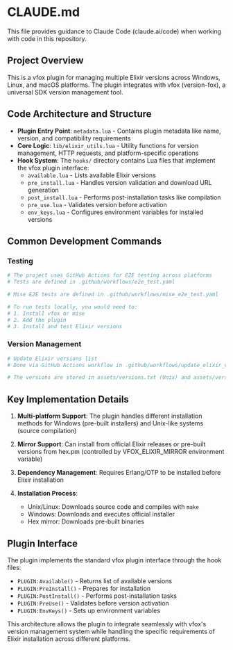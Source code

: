 # CLAUDE.md

This file provides guidance to Claude Code (claude.ai/code) when working with code in this repository.

## Project Overview

This is a vfox plugin for managing multiple Elixir versions across Windows, Linux, and macOS platforms. The plugin integrates with vfox (version-fox), a universal SDK version management tool.

## Code Architecture and Structure

- **Plugin Entry Point**: `metadata.lua` - Contains plugin metadata like name, version, and compatibility requirements
- **Core Logic**: `lib/elixir_utils.lua` - Utility functions for version management, HTTP requests, and platform-specific operations
- **Hook System**: The `hooks/` directory contains Lua files that implement the vfox plugin interface:
  - `available.lua` - Lists available Elixir versions
  - `pre_install.lua` - Handles version validation and download URL generation
  - `post_install.lua` - Performs post-installation tasks like compilation
  - `pre_use.lua` - Validates version before activation
  - `env_keys.lua` - Configures environment variables for installed versions

## Common Development Commands

### Testing

```bash
# The project uses GitHub Actions for E2E testing across platforms
# Tests are defined in .github/workflows/e2e_test.yaml

# Mise E2E tests are defined in .github/workflows/mise_e2e_test.yaml

# To run tests locally, you would need to:
# 1. Install vfox or mise
# 2. Add the plugin
# 3. Install and test Elixir versions
```

### Version Management

```bash
# Update Elixir versions list
# Done via GitHub Actions workflow in .github/workflows/update_elixir_versions.yaml

# The versions are stored in assets/versions.txt (Unix) and assets/versions_win.txt (Windows)
```

## Key Implementation Details

1. **Multi-platform Support**: The plugin handles different installation methods for Windows (pre-built installers) and Unix-like systems (source compilation)

2. **Mirror Support**: Can install from official Elixir releases or pre-built versions from hex.pm (controlled by VFOX_ELIXIR_MIRROR environment variable)

3. **Dependency Management**: Requires Erlang/OTP to be installed before Elixir installation

4. **Installation Process**:
   - Unix/Linux: Downloads source code and compiles with `make`
   - Windows: Downloads and executes official installer
   - Hex mirror: Downloads pre-built binaries

## Plugin Interface

The plugin implements the standard vfox plugin interface through the hook files:

- `PLUGIN:Available()` - Returns list of available versions
- `PLUGIN:PreInstall()` - Prepares for installation
- `PLUGIN:PostInstall()` - Performs post-installation tasks
- `PLUGIN:PreUse()` - Validates before version activation
- `PLUGIN:EnvKeys()` - Sets up environment variables

This architecture allows the plugin to integrate seamlessly with vfox's version management system while handling the specific requirements of Elixir installation across different platforms.
